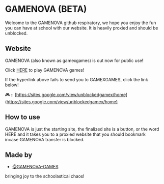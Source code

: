
# GAMENOVA (BETA)

Welcome to the GAMENOVA github respiratory, we hope you enjoy the fun you can have at school with our website. It is heavily proxied and should be unblocked.


## Website

GAMENOVA (also known as gamexgames) is out now for public use!

Click [HERE](https://gamenova.pages.dev) to play GAMENOVA games!

If the hyperlink above fails to send you to GAMEXGAMES, click the link below!

🎮 :: [https://sites.google.com/view/unblockedgamex/home](https://sites.google.com/view/unblockedgamex/home)
## How to use

GAMENOVA is just the starting site, the finalized site is a button, or the word HERE and it takes you to a proxied website that you should bookmark incase GAMENOVA transfer is blocked.
## Made by

- [@GAMENOVA-GAMES](https://www.github.com/GAMENOVA-GAMES)

bringing joy to the schoolastical chaos!



